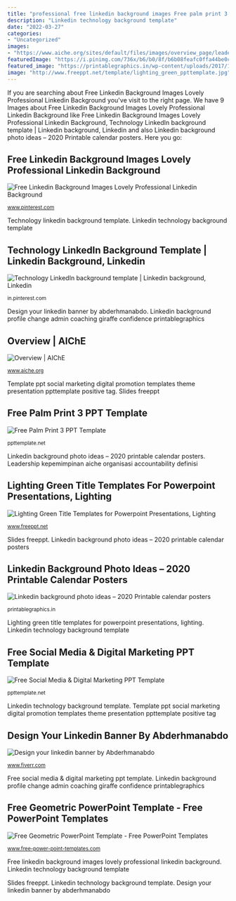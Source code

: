 ```yaml
---
title: "professional free linkedin background images Free palm print 3 ppt template"
description: "Linkedin technology background template"
date: "2022-03-27"
categories:
- "Uncategorized"
images:
- "https://www.aiche.org/sites/default/files/images/overview_page/leadership_0.jpg"
featuredImage: "https://i.pinimg.com/736x/b6/b0/8f/b6b08feafc0ffa44be0c7aee53692cf5.jpg"
featured_image: "https://printablegraphics.in/wp-content/uploads/2017/10/Linkedin-background-photo-ideas-6.jpg"
image: "http://www.freeppt.net/template/lighting_green_ppttemplate.jpg"
---
```


If you are searching about Free Linkedin Background Images Lovely Professional Linkedin Background you've visit to the right page. We have 9 Images about Free Linkedin Background Images Lovely Professional Linkedin Background like Free Linkedin Background Images Lovely Professional Linkedin Background, Technology LinkedIn background template | Linkedin background, Linkedin and also Linkedin background photo ideas – 2020 Printable calendar posters. Here you go:

## Free Linkedin Background Images Lovely Professional Linkedin Background

![Free Linkedin Background Images Lovely Professional Linkedin Background](https://i.pinimg.com/736x/59/0c/7c/590c7c014ad4b4e554778a8049be497f.jpg "Technology linkedin background template")

<small>www.pinterest.com</small>

Technology linkedin background template. Linkedin technology background template

## Technology LinkedIn Background Template | Linkedin Background, Linkedin

![Technology LinkedIn background template | Linkedin background, Linkedin](https://i.pinimg.com/736x/b6/b0/8f/b6b08feafc0ffa44be0c7aee53692cf5.jpg "Free social media &amp; digital marketing ppt template")

<small>in.pinterest.com</small>

Design your linkedin banner by abderhmanabdo. Linkedin background profile change admin coaching giraffe confidence printablegraphics

## Overview | AIChE

![Overview | AIChE](https://www.aiche.org/sites/default/files/images/overview_page/leadership_0.jpg "Free geometric powerpoint template")

<small>www.aiche.org</small>

Template ppt social marketing digital promotion templates theme presentation ppttemplate positive tag. Slides freeppt

## Free Palm Print 3 PPT Template

![Free Palm Print 3 PPT Template](http://cdn3.ppttemplate.net/wp-content/uploads/2016/03/20412-palm-print-3-ppt-template-1.jpg "Ppt template slide palm theme powerpoint security ppttemplate presentation finger fingerprint technology palmprint")

<small>ppttemplate.net</small>

Linkedin background photo ideas – 2020 printable calendar posters. Leadership kepemimpinan aiche organisasi accountability definisi

## Lighting Green Title Templates For Powerpoint Presentations, Lighting

![Lighting Green Title Templates for Powerpoint Presentations, Lighting](http://www.freeppt.net/template/lighting_green_ppttemplate.jpg "Geometric template powerpoint templates slides point power")

<small>www.freeppt.net</small>

Slides freeppt. Linkedin background photo ideas – 2020 printable calendar posters

## Linkedin Background Photo Ideas – 2020 Printable Calendar Posters

![Linkedin background photo ideas – 2020 Printable calendar posters](https://printablegraphics.in/wp-content/uploads/2017/10/Linkedin-background-photo-ideas-6.jpg "Technology linkedin background template")

<small>printablegraphics.in</small>

Lighting green title templates for powerpoint presentations, lighting. Linkedin technology background template

## Free Social Media &amp; Digital Marketing PPT Template

![Free Social Media &amp; Digital Marketing PPT Template](https://cdn.ppttemplate.net/wp-content/uploads/2014/11/10301-social-media-ppt-template-0001-1.jpg "Template ppt social marketing digital promotion templates theme presentation ppttemplate positive tag")

<small>ppttemplate.net</small>

Linkedin technology background template. Template ppt social marketing digital promotion templates theme presentation ppttemplate positive tag

## Design Your Linkedin Banner By Abderhmanabdo

![Design your linkedin banner by Abderhmanabdo](https://fiverr-res.cloudinary.com/images/t_main1,q_auto,f_auto,q_auto,f_auto/gigs2/129167308/original/8c40cb943d069e43f9ece8b9a044e039c09feb3a/design-your-linkedin-banner.png "Free geometric powerpoint template")

<small>www.fiverr.com</small>

Free social media &amp; digital marketing ppt template. Linkedin background profile change admin coaching giraffe confidence printablegraphics

## Free Geometric PowerPoint Template - Free PowerPoint Templates

![Free Geometric PowerPoint Template - Free PowerPoint Templates](https://cdn.free-power-point-templates.com/wp-content/uploads/2018/05/160553-geometric-template-16x9-1.jpg "Free social media &amp; digital marketing ppt template")

<small>www.free-power-point-templates.com</small>

Free linkedin background images lovely professional linkedin background. Linkedin technology background template

Slides freeppt. Linkedin technology background template. Design your linkedin banner by abderhmanabdo
